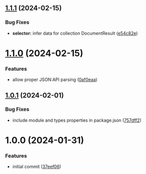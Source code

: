 ## [1.1.1](https://github.com/dasprid/jsonapi-zod-query/compare/v1.1.0...v1.1.1) (2024-02-15)


### Bug Fixes

* **selector:** infer data for collection DocumentResult ([e54c82e](https://github.com/dasprid/jsonapi-zod-query/commit/e54c82e043b24d9292062ac2a710f08c5baf990a))

# [1.1.0](https://github.com/dasprid/jsonapi-zod-query/compare/v1.0.1...v1.1.0) (2024-02-15)


### Features

* allow proper JSON:API parsing ([0af0eaa](https://github.com/dasprid/jsonapi-zod-query/commit/0af0eaab1d0cbc45c03e36eb4df9458cabfc76c4))

## [1.0.1](https://github.com/dasprid/tanstack-query-json-api/compare/v1.0.0...v1.0.1) (2024-02-01)


### Bug Fixes

* include module and types properties in package.json ([757dff2](https://github.com/dasprid/tanstack-query-json-api/commit/757dff2dca800c6aaf3bb2281b84f8c310bb1e71))

# 1.0.0 (2024-01-31)


### Features

* initial commit ([37eef06](https://github.com/dasprid/tanstack-query-json-api/commit/37eef06bd60294dd0c096a878619ff45fffab436))
